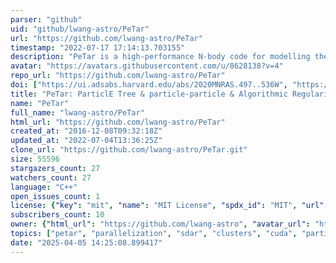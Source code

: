 ```yaml
---
parser: "github"
uid: "github/lwang-astro/PeTar"
url: "https://github.com/lwang-astro/PeTar"
timestamp: "2022-07-17 17:14:13.703155"
description: "PeTar is a high-performance N-body code for modelling the evolution of star clusters and tidal streams, including the effect of galactic potential, dynamics of binary and hierarchical system, single and binary stellar evolution."
avatar: "https://avatars.githubusercontent.com/u/8628138?v=4"
repo_url: "https://github.com/lwang-astro/PeTar"
doi: ["https://ui.adsabs.harvard.edu/abs/2020MNRAS.497..536W", "https://ui.adsabs.harvard.edu/abs/2020ascl.soft07005W/abstract"]
title: "PeTar: ParticlE Tree & particle-particle & Algorithmic Regularization code for simulating massive star clusters"
name: "PeTar"
full_name: "lwang-astro/PeTar"
html_url: "https://github.com/lwang-astro/PeTar"
created_at: "2016-12-08T09:32:18Z"
updated_at: "2022-07-04T13:36:25Z"
clone_url: "https://github.com/lwang-astro/PeTar.git"
size: 55596
stargazers_count: 27
watchers_count: 27
language: "C++"
open_issues_count: 1
license: {"key": "mit", "name": "MIT License", "spdx_id": "MIT", "url": "https://api.github.com/licenses/mit", "node_id": "MDc6TGljZW5zZTEz"}
subscribers_count: 10
owner: {"html_url": "https://github.com/lwang-astro", "avatar_url": "https://avatars.githubusercontent.com/u/8628138?v=4", "login": "lwang-astro", "type": "User"}
topics: ["petar", "parallelization", "sdar", "clusters", "cuda", "particle-data", "particles", "fdps"]
date: "2025-04-05 14:25:08.899417"
---
```

